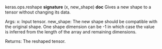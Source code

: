 keras.ops.reshape
__signature__
(x, new_shape)
__doc__
Gives a new shape to a tensor without changing its data.

Args:
    x: Input tensor.
    new_shape: The new shape should be compatible with the original shape.
        One shape dimension can be -1 in which case the value is
        inferred from the length of the array and remaining dimensions.

Returns:
    The reshaped tensor.
